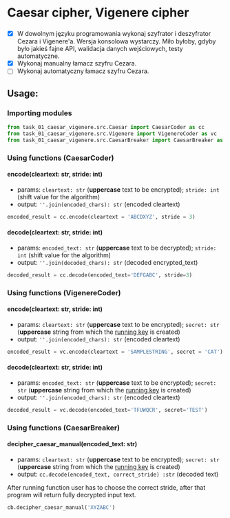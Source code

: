 #   Caesar cipher, Vigenere cipher

### 

- [x] W dowolnym języku programowania wykonaj szyfrator i deszyfrator Cezara i Vigenere'a. Wersja konsolowa wystarczy. Miło byłoby, gdyby było jakieś fajne API, walidacja danych wejściowych, testy automatyczne.
- [x] Wykonaj manualny łamacz szyfru Cezara.
- [ ] Wykonaj automatyczny łamacz szyfru Cezara.

###

## Usage:
### Importing modules
```py
from task_01_caesar_vigenere.src.Caesar import CaesarCoder as cc
from task_01_caesar_vigenere.src.Vigenere import VigenereCoder as vc
from task_01_caesar_vigenere.src.CaesarBreaker import CaesarBreaker as cb
```

### Using functions (CaesarCoder)

#### encode(cleartext: str, stride: int)

- params: `cleartext: str` (<b>uppercase</b> text to be encrypted); `stride: int` (shift value for the algorithm)
- output: `''.join(encoded_chars): str` (encoded cleartext)
```py
encoded_result = cc.encode(cleartext = 'ABCDXYZ', stride = 3)
```

#### decode(cleartext: str, stride: int)

- params: `encoded_text: str` (<b>uppercase</b> text to be decrypted); `stride: int` (shift value for the algorithm)
- output: `''.join(decoded_chars): str` (decoded encrypted_text)

```py
decoded_result = cc.decode(encoded_text='DEFGABC', stride=3)
```

### Using functions (VigenereCoder)

#### encode(cleartext: str, stride: int)

- params: `cleartext: str` (<b>uppercase</b> text to be encrypted); `secret: str` (<b>uppercase</b> string from which the [running key](https://en.wikipedia.org/wiki/Vigen%C3%A8re_cipher#Running_key) is created)
- output: `''.join(encoded_chars): str` (encoded cleartext)
```py
encoded_result = vc.encode(cleartext = 'SAMPLESTRING', secret = 'CAT')
```

#### decode(cleartext: str, stride: int)

- params: `encoded_text: str` (<b>uppercase</b> text to be encrypted); `secret: str` (<b>uppercase</b> string from which the [running key](https://en.wikipedia.org/wiki/Vigen%C3%A8re_cipher#Running_key) is created)
- output: `''.join(encoded_chars): str` (encoded cleartext)

```py
decoded_result = vc.decode(encoded_text='TFUWQCR', secret='TEST')
```

### Using functions (CaesarBreaker)

#### decipher_caesar_manual(encoded_text: str)
- params: `cleartext: str` (<b>uppercase</b> text to be encrypted); `secret: str` (<b>uppercase</b> string from which the [running key](https://en.wikipedia.org/wiki/Vigen%C3%A8re_cipher#Running_key) is created)
- output: `cc.decode(encoded_text, correct_stride) :str` (decoded text)

After running function user has to choose the correct stride, after that program will return fully decrypted input text.

```py
cb.decipher_caesar_manual('XYZABC')
```

